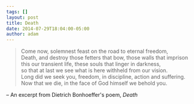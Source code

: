 ```yaml
---
tags: []
layout: post
title: Death
date: 2014-07-29T18:04:00-05:00
author: adam
---
```


> Come now, solemnest feast on the road to eternal freedom,<br/>
> Death, and destroy those fetters that bow, those walls that imprison<br/>
> this our transient life, these souls that linger in darkness,<br/>
> so that at last we see what is here withheld from our vision.<br/>
> Long did we seek you, freedom, in discipline, action and suffering.<br/>
> Now that we die, in the face of God himself we behold you.

– An excerpt from Dietrich Bonhoeffer's poem, _Death_
